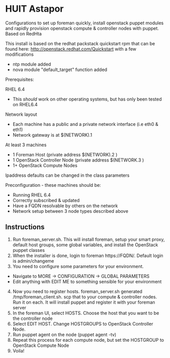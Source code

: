 # HUIT Astapor

Configurations to set up foreman quickly, install openstack puppet modules
and rapidly provision openstack compute & controller nodes with puppet. Based on RedHta


This install is based on the redhat packstack quickstart rpm that can be found here: http://openstack.redhat.com/Quickstart with a few modifications
 - ntp module added
 - nova module "default_target" function added

Prerequisites:

RHEL 6.4
 * This *should* work on other operating systems, but has only been tested on RHEL6.4

Network layout
 * Each machine has a public and a private network interface (i.e eth0 & eth1)
 * Network gateway is at $(NETWORK).1

At least 3 machines
 * 1 Foreman Host (private address $(NETWORK).2 )
 * 1 OpenStack Controller Node (private address $(NETWORK.3 )
 * 1+ OpenStack Compute Nodes

Ipaddress defaults can be changed in the class parameters

Preconfiguration - these machines should be:
 * Running RHEL 6.4
 * Correctly subscribed & updated
 * Have a FQDN resolvable by others on the network
 * Network setup between 3 node types described above

## Instructions
1. Run foreman_server.sh. This will install foreman, setup your smart proxy, default
   host groups, some global variables, and install the OpenStack puppet classes
2. When the installer is done, login to foreman https://FQDN/. Default login is admin/changeme
3. You need to configure some parameters for your environment.
  * Navigate to MORE -> CONFIGURATION -> GLOBAL PARAMETERS
  * Edit anything with EDIT ME to something sensible for your environment
4. Now you need to register hosts. foreman_server.sh generated /tmp/foreman_client.sh. scp that
   to your compute & controller nodes. Run it on each. It will install puppet and register it
   with your foreman server
5. In the foreman UI, select HOSTS. Choose the host that you want to be the controller node
6. Select EDIT HOST. Change HOSTGROUPS to OpenStack Controller Node.
7. Run puppet agent on the node (puppet agent -tv)
8. Repeat this process for each compute node, but set the HOSTGROUP to OpenStack Compute Node
9. Voila!
